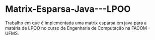 # Matrix-Esparsa-Java---LPOO
Trabalho em que é implementada uma matrix esparsa em java para a matéria de LPOO no curso de Engenharia de Computação na FACOM - UFMS.
